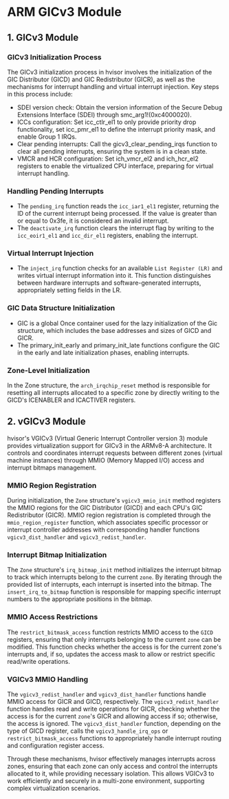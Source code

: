 # ARM GICv3 Module

## 1. GICv3 Module

### GICv3 Initialization Process

The GICv3 initialization process in hvisor involves the initialization of the GIC Distributor (GICD) and GIC Redistributor (GICR), as well as the mechanisms for interrupt handling and virtual interrupt injection. Key steps in this process include:

- SDEI version check: Obtain the version information of the Secure Debug Extensions Interface (SDEI) through smc_arg1!(0xc4000020).
- ICCs configuration: Set icc_ctlr_el1 to only provide priority drop functionality, set icc_pmr_el1 to define the interrupt priority mask, and enable Group 1 IRQs.
- Clear pending interrupts: Call the gicv3_clear_pending_irqs function to clear all pending interrupts, ensuring the system is in a clean state.
- VMCR and HCR configuration: Set ich_vmcr_el2 and ich_hcr_el2 registers to enable the virtualized CPU interface, preparing for virtual interrupt handling.

### Handling Pending Interrupts

- The `pending_irq` function reads the `icc_iar1_el1` register, returning the ID of the current interrupt being processed. If the value is greater than or equal to 0x3fe, it is considered an invalid interrupt.
- The `deactivate_irq` function clears the interrupt flag by writing to the `icc_eoir1_el1` and `icc_dir_el1` registers, enabling the interrupt.

### Virtual Interrupt Injection

- The `inject_irq` function checks for an available `List Register (LR)` and writes virtual interrupt information into it. This function distinguishes between hardware interrupts and software-generated interrupts, appropriately setting fields in the LR.

### GIC Data Structure Initialization

- GIC is a global Once container used for the lazy initialization of the Gic structure, which includes the base addresses and sizes of GICD and GICR.
- The primary_init_early and primary_init_late functions configure the GIC in the early and late initialization phases, enabling interrupts.

### Zone-Level Initialization

In the Zone structure, the `arch_irqchip_reset` method is responsible for resetting all interrupts allocated to a specific zone by directly writing to the GICD's ICENABLER and ICACTIVER registers.

## 2. vGICv3 Module

hvisor's VGICv3 (Virtual Generic Interrupt Controller version 3) module provides virtualization support for GICv3 in the ARMv8-A architecture. It controls and coordinates interrupt requests between different zones (virtual machine instances) through MMIO (Memory Mapped I/O) access and interrupt bitmaps management.

### MMIO Region Registration

During initialization, the `Zone` structure's `vgicv3_mmio_init` method registers the MMIO regions for the GIC Distributor (GICD) and each CPU's GIC Redistributor (GICR). MMIO region registration is completed through the `mmio_region_register` function, which associates specific processor or interrupt controller addresses with corresponding handler functions `vgicv3_dist_handler` and `vgicv3_redist_handler`.

### Interrupt Bitmap Initialization

The `Zone` structure's `irq_bitmap_init` method initializes the interrupt bitmap to track which interrupts belong to the current `zone`. By iterating through the provided list of interrupts, each interrupt is inserted into the bitmap. The `insert_irq_to_bitmap` function is responsible for mapping specific interrupt numbers to the appropriate positions in the bitmap.

### MMIO Access Restrictions

The `restrict_bitmask_access` function restricts MMIO access to the `GICD` registers, ensuring that only interrupts belonging to the current `zone` can be modified. This function checks whether the access is for the current zone's interrupts and, if so, updates the access mask to allow or restrict specific read/write operations.

### VGICv3 MMIO Handling

The `vgicv3_redist_handler` and `vgicv3_dist_handler` functions handle MMIO access for GICR and GICD, respectively. The `vgicv3_redist_handler` function handles read and write operations for GICR, checking whether the access is for the current `zone`'s GICR and allowing access if so; otherwise, the access is ignored. The `vgicv3_dist_handler` function, depending on the type of GICD register, calls the `vgicv3_handle_irq_ops` or `restrict_bitmask_access` functions to appropriately handle interrupt routing and configuration register access.

Through these mechanisms, hvisor effectively manages interrupts across zones, ensuring that each zone can only access and control the interrupts allocated to it, while providing necessary isolation. This allows VGICv3 to work efficiently and securely in a multi-zone environment, supporting complex virtualization scenarios.